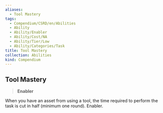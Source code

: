 ```yaml
---
aliases:
  - Tool Mastery
tags:
  - Compendium/CSRD/en/Abilities
  - Ability
  - Ability/Enabler
  - Ability/Cost/NA
  - Ability/Tier/Low
  - Ability/Categories/Task
title: Tool Mastery
collection: Abilities
kind: Compendium
---
```

## Tool Mastery  
>**Enabler**
  
When you have an asset from using a tool, the time required to perform the task is cut in half (minimum one round). Enabler.